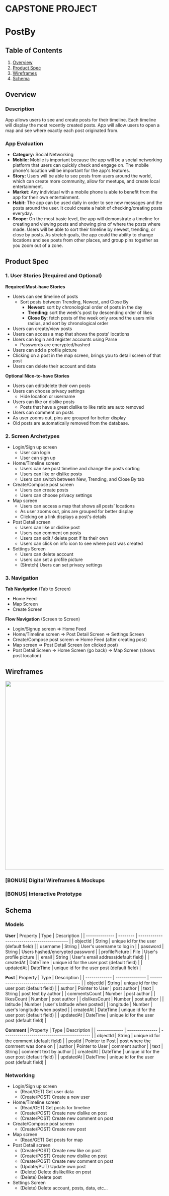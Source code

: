 CAPSTONE PROJECT
===

# PostBy

## Table of Contents
1. [Overview](#Overview)
1. [Product Spec](#Product-Spec)
1. [Wireframes](#Wireframes)
2. [Schema](#Schema)

## Overview
### Description
App allows users to see and create posts for their timeline. Each timeline will display the most recently created posts. App will allow users to open a map and see where exactly each post originated from.

### App Evaluation
- **Category:** Social Networking
- **Mobile:** Mobile is important because the app will be a social networking platform that users can quickly check and engage on. The mobile phone's location will be important for the app's features.
- **Story:** Users will be able to see posts from users around the world, which can create more community, allow for meetups, and create local entertainment.
- **Market:** Any individual with a mobile phone is able to benefit from the app for their own entertainment.
- **Habit:** The app can be used daily in order to see new messages and the posts around the user. It could create a habit of checking/creating posts everyday.
- **Scope:** On the most basic level, the app will demonstrate a timeline for creating and viewing posts and showing pins of where the posts where made. Users will be able to sort their timeline by newest, trending, or close by posts. As stretch goals, the app could the ability to change locations and see posts from other places, and group pins together as you zoom out of a zone.

## Product Spec

### 1. User Stories (Required and Optional)

**Required Must-have Stories**

* Users can see timeline of posts
    * Sort posts between Trending, Newest, and Close By
        * **Newest**: sort by chronological order of posts in the day
        * **Trending**: sort the week's post by descending order of likes
        * **Close By**: fetch posts of the week only around the users mile radius, and sort by chronological order 
* Users can create/view posts
* Users can access a map that shows the posts' locations
* Users can login and register accounts using Parse
    * Passwords are encrypted/hashed
* Users can add a profile picture
* Clicking on a post in the map screen, brings you to detail screen of that post
* Users can delete their account and data

**Optional Nice-to-have Stories**

* Users can edit/delete their own posts
* Users can choose privacy settings
    * Hide location or username
* Users can like or dislike posts
    * Posts that have a great dislike to like ratio are auto removed
* Users can comment on posts
* As user zooms out, pins are grouped for better display
* Old posts are automatically removed from the database.

### 2. Screen Archetypes

* Login/Sign up screen
   * User can login
   * User can sign up
* Home/Timeline screen
    * Users can see post timeline and change the posts sorting
    * Users can like or dislike posts
    * Users can switch between New, Trending, and Close By tab
* Create/Compose post screen
    * Users can create posts
    * Users can choose privacy settings
* Map screen
    * Users can access a map that shows all posts’ locations
    * As user zooms out, pins are grouped for better display
    * Clicking on a link displays a post's details
* Post Detail screen
    * Users can like or dislike post
    * Users can comment on posts
    * Users can edit / delete post if its their own
    * Users can click on info icon to see where post was created
* Settings Screen
    * Users can delete account
    * Users can set a profile picture
    * (Stretch) Users can set privacy settings



### 3. Navigation

**Tab Navigation** (Tab to Screen)

* Home Feed
* Map Screen
* Create Screen

**Flow Navigation** (Screen to Screen)

* Login/Signup screen
   => Home Feed
* Home/Timeline screen
   => Post Detail Screen
   => Settings Screen
* Create/Compose post screen
   => Home Feed (after creating post)
* Map screen
   => Post Detail Screen (on clicked post)
* Post Detail Screen
   => Home Screen (go back)
   => Map Screen (shows post location)

## Wireframes
<img src="https://github.com/maxbalves/PostBy/blob/main/HandWireframe.png?raw=true" width=600>

### [BONUS] Digital Wireframes & Mockups

### [BONUS] Interactive Prototype

## Schema 
### Models

**User**
| Property       | Type     | Description                                 |
| -------------- | -------- | ------------------------------------------- |
| objectId       | String   | unique id for the user (default field)      |
| username       | String   | User's username to log in                   |
| password       | String   | Users hashed/encrypted password             |
| profilePicture | File     | User's profile picture                      |
| email          | String   | User's email address(default field)         |
| createdAt      | DateTime | unique id for the user post (default field) |
| updatedAt      | DateTime | unique id for the user post (default field) |


**Post**
| Property      | Type            | Description                                 |
| ------------- | --------------- | ------------------------------------------- |
| objectId      | String          | unique id for the user post (default field) |
| author        | Pointer to User | post author                                 |
| text          | String          | post text by author                         |
| commentsCount | Number          | post author                                 |
| likesCount    | Number          | post author                                 |
| dislikesCount | Number          | post author                                 |
| latitude      | Number          | user's latitude when posted                 |
| longitude     | Number          | user's longitude when posted                |
| createdAt     | DateTime        | unique id for the user post (default field) |
| updatedAt     | DateTime        | unique id for the user post (default field) |

**Comment**
| Property      | Type            | Description                                 |
| ------------- | --------------- | ------------------------------------------- |
| objectId      | String          | unique id for the comment (default field)   |
| postId        | Pointer to Post | post where the comment was done on          |
| author        | Pointer to User | comment author                              |
| text          | String          | comment text by author                      |
| createdAt     | DateTime        | unique id for the user post (default field) |
| updatedAt     | DateTime        | unique id for the user post (default field) |

### Networking
- Login/Sign up screen
    - (Read/GET) Get user data
    - (Create/POST) Create a new user
- Home/Timeline screen
    - (Read/GET) Get posts for timeline
    - (Create/POST) Create new dislike on post
    - (Create/POST) Create new comment on post
- Create/Compose post screen
    - (Create/POST) Create new post
- Map screen
    - (Read/GET) Get posts for map
- Post Detail screen
    - (Create/POST) Create new like on post
    - (Create/POST) Create new dislike on post
    - (Create/POST) Create new comment on post
    - (Update/PUT) Update own post
    - (Delete) Delete dislike/like on post
    - (Delete) Delete post
- Settings Screen
    - (Delete) Delete account, posts, data, etc...
